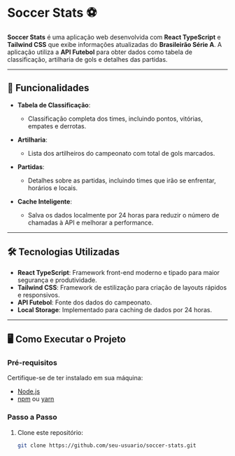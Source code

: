 # Soccer Stats ⚽

**Soccer Stats** é uma aplicação web desenvolvida com **React TypeScript** e **Tailwind CSS** que exibe informações atualizadas do **Brasileirão Série A**. A aplicação utiliza a **API Futebol** para obter dados como tabela de classificação, artilharia de gols e detalhes das partidas.

---

## 🚀 Funcionalidades

- **Tabela de Classificação**:
  - Classificação completa dos times, incluindo pontos, vitórias, empates e derrotas.
  
- **Artilharia**:
  - Lista dos artilheiros do campeonato com total de gols marcados.

- **Partidas**:
  - Detalhes sobre as partidas, incluindo times que irão se enfrentar, horários e locais.

- **Cache Inteligente**:
  - Salva os dados localmente por 24 horas para reduzir o número de chamadas à API e melhorar a performance.

---

## 🛠️ Tecnologias Utilizadas

- **React TypeScript**: Framework front-end moderno e tipado para maior segurança e produtividade.
- **Tailwind CSS**: Framework de estilização para criação de layouts rápidos e responsivos.
- **API Futebol**: Fonte dos dados do campeonato.
- **Local Storage**: Implementado para caching de dados por 24 horas.

---

## 🖥️ Como Executar o Projeto

### Pré-requisitos
Certifique-se de ter instalado em sua máquina:
- [Node.js](https://nodejs.org)
- [npm](https://www.npmjs.com/) ou [yarn](https://yarnpkg.com/)

### Passo a Passo

1. Clone este repositório:
   ```bash
   git clone https://github.com/seu-usuario/soccer-stats.git
